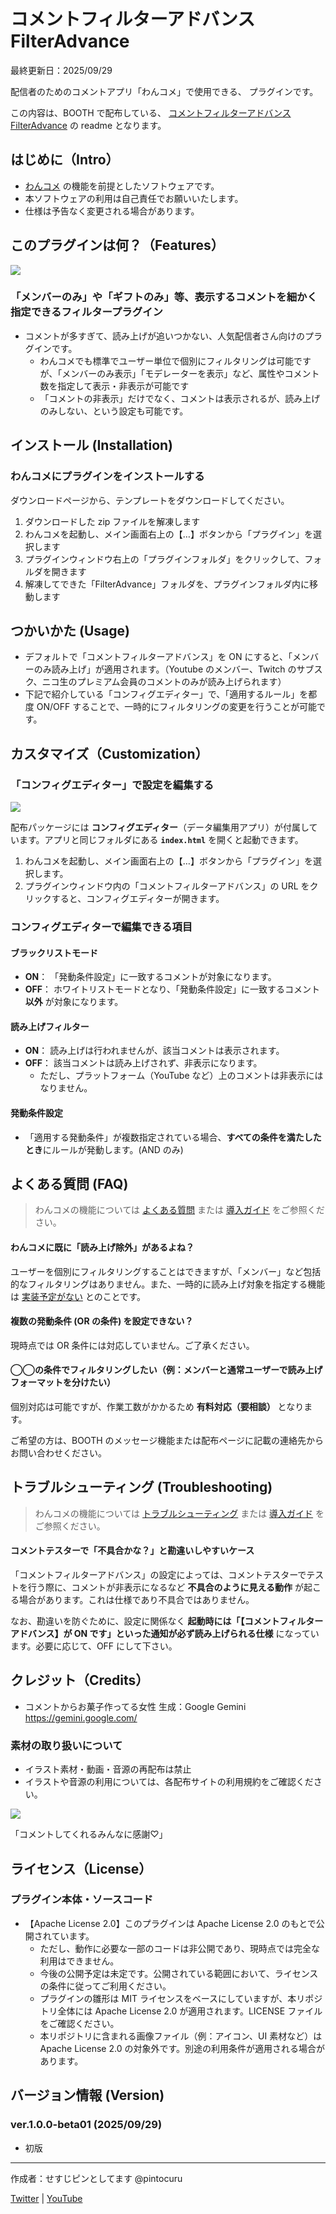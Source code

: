 # コメントフィルターアドバンス FilterAdvance

最終更新日：2025/09/29

配信者のためのコメントアプリ「わんコメ」で使用できる、 プラグインです。

この内容は、BOOTH で配布している、 [コメントフィルターアドバンス FilterAdvance](https://pintocuru.booth.pm/items/7480687) の readme となります。

## はじめに（Intro）

- [わんコメ](https://onecomme.com/) の機能を前提としたソフトウェアです。
- 本ソフトウェアの利用は自己責任でお願いいたします。
- 仕様は予告なく変更される場合があります。

## このプラグインは何？（Features）

![](images/250929_1.webp)

### 「メンバーのみ」や「ギフトのみ」等、表示するコメントを細かく指定できるフィルタープラグイン

- コメントが多すぎて、読み上げが追いつかない、人気配信者さん向けのプラグインです。
  - わんコメでも標準でユーザー単位で個別にフィルタリングは可能ですが、「メンバーのみ表示」「モデレーターを表示」など、属性やコメント数を指定して表示・非表示が可能です
  - 「コメントの非表示」だけでなく、コメントは表示されるが、読み上げのみしない、という設定も可能です。

## インストール (Installation)

### わんコメにプラグインをインストールする

ダウンロードページから、テンプレートをダウンロードしてください。

1. ダウンロードした zip ファイルを解凍します
2. わんコメを起動し、メイン画面右上の【…】ボタンから「プラグイン」を選択します
3. プラグインウィンドウ右上の「プラグインフォルダ」をクリックして、フォルダを開きます
4. 解凍してできた「FilterAdvance」フォルダを、プラグインフォルダ内に移動します

## つかいかた (Usage)

- デフォルトで「コメントフィルターアドバンス」を ON にすると、「メンバーのみ読み上げ」が適用されます。（Youtube のメンバー、Twitch のサブスク、ニコ生のプレミアム会員のコメントのみが読み上げられます）
- 下記で紹介している「コンフィグエディター」で、「適用するルール」を都度 ON/OFF することで、一時的にフィルタリングの変更を行うことが可能です。

## カスタマイズ（Customization）

### 「コンフィグエディター」で設定を編集する

![](images/Pasted%20image%2020250929004353.png)

配布パッケージには **コンフィグエディター**（データ編集用アプリ）が付属しています。アプリと同じフォルダにある **`index.html`** を開くと起動できます。

1. わんコメを起動し、メイン画面右上の【…】ボタンから「プラグイン」を選択します。
2. プラグインウィンドウ内の「コメントフィルターアドバンス」の URL をクリックすると、コンフィグエディターが開きます。

### コンフィグエディターで編集できる項目

#### ブラックリストモード

- **ON**： 「発動条件設定」に一致するコメントが対象になります。
- **OFF**： ホワイトリストモードとなり、「発動条件設定」に一致するコメント **以外** が対象になります。

#### 読み上げフィルター

- **ON**： 読み上げは行われませんが、該当コメントは表示されます。
- **OFF**： 該当コメントは読み上げされず、非表示になります。
  - ただし、プラットフォーム（YouTube など）上のコメントは非表示にはなりません。

#### 発動条件設定

- 「適用する発動条件」が複数指定されている場合、**すべての条件を満たしたとき**にルールが発動します。(AND のみ)

## よくある質問 (FAQ)

> わんコメの機能については [よくある質問](https://onecomme.com/docs/faq) または [導入ガイド](https://onecomme.com/docs/guide) をご参照ください。

#### わんコメに既に「読み上げ除外」があるよね？

ユーザーを個別にフィルタリングすることはできますが、「メンバー」など包括的なフィルタリングはありません。また、一時的に読み上げ対象を指定する機能は [実装予定がない](https://one-comme.fanbox.cc/posts/10567837) とのことです。

#### 複数の発動条件 (OR の条件) を設定できない？

現時点では OR 条件には対応していません。ご了承ください。

#### ◯◯の条件でフィルタリングしたい（例：メンバーと通常ユーザーで読み上げフォーマットを分けたい）

個別対応は可能ですが、作業工数がかかるため **有料対応（要相談）** となります。

ご希望の方は、BOOTH のメッセージ機能または配布ページに記載の連絡先からお問い合わせください。

## トラブルシューティング (Troubleshooting)

> わんコメの機能については [トラブルシューティング](https://onecomme.com/docs/trouble-shooting) または [導入ガイド](https://onecomme.com/docs/guide) をご参照ください。

#### コメントテスターで「不具合かな？」と勘違いしやすいケース

「コメントフィルターアドバンス」の設定によっては、コメントテスターでテストを行う際に、コメントが非表示になるなど **不具合のように見える動作** が起こる場合があります。これは仕様であり不具合ではありません。

なお、勘違いを防ぐために、設定に関係なく **起動時には「【コメントフィルターアドバンス】が ON です」といった通知が必ず読み上げられる仕様** になっています。必要に応じて、OFF にして下さい。

## クレジット（Credits）

- コメントからお菓子作ってる女性
  生成：Google Gemini <https://gemini.google.com/>

### 素材の取り扱いについて

- イラスト素材・動画・音源の再配布は禁止
- イラストや音源の利用については、各配布サイトの利用規約をご確認ください。

![](images/250929_2.webp)

「コメントしてくれるみんなに感謝♡」

## ライセンス（License）

### プラグイン本体・ソースコード

- 【Apache License 2.0】このプラグインは Apache License 2.0 のもとで公開されています。
    - ただし、動作に必要な一部のコードは非公開であり、現時点では完全な利用はできません。
    - 今後の公開予定は未定です。公開されている範囲において、ライセンスの条件に従ってご利用ください。
    - プラグインの雛形は MIT ライセンスをベースにしていますが、本リポジトリ全体には Apache License 2.0 が適用されます。LICENSE ファイルをご確認ください。
    - 本リポジトリに含まれる画像ファイル（例：アイコン、UI 素材など）は Apache License 2.0 の対象外です。別途の利用条件が適用される場合があります。

## バージョン情報 (Version)

### ver.1.0.0-beta01 (2025/09/29)

- 初版


---

作成者：せすじピンとしてます @pintocuru

[Twitter](https://twitter.com/pintocuru) | [YouTube](https://www.youtube.com/@pintocuru)